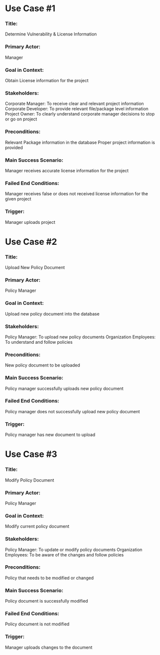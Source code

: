 # Use Case #1

###  Title:
Determine Vulnerability & License Information

### Primary Actor:
Manager

### Goal in Context:
Obtain License information for the project

### Stakeholders: 
Corporate Manager: To receive clear and relevant project information
Corporate Developer: To provide relevant file/package level information
Project Owner: To clearly understand corporate manager decisions to stop or go on project

### Preconditions: 
Relevant Package information in the database
Proper project information is provided

### Main Success Scenario: 
Manager receives accurate license information for the project

### Failed End Conditions:
Manager receives false or does not received license information for the given project

### Trigger: 
Manager uploads project

# Use Case #2

###  Title:
Upload New Policy Document

### Primary Actor:
Policy Manager

### Goal in Context:
Upload new policy document into the database

### Stakeholders: 
Policy Manager: To upload new policy documents
Organization Employees: To understand and follow policies

### Preconditions: 
New policy document to be uploaded

### Main Success Scenario: 
Policy manager successfully uploads new policy document

### Failed End Conditions:
Policy manager does not successfully upload new policy document

### Trigger: 
Policy manager has new document to upload

# Use Case #3

###  Title:
Modify Policy Document

### Primary Actor:
Policy Manager

### Goal in Context:
Modify current policy document

### Stakeholders: 
Policy Manager: To update or modify policy documents
Organization Employees: To be aware of the changes and follow policies

### Preconditions: 
Policy that needs to be modified or changed

### Main Success Scenario: 
Policy document is successfully modified

### Failed End Conditions:
Policy document is not modified

### Trigger: 
Manager uploads changes to the document  
 

